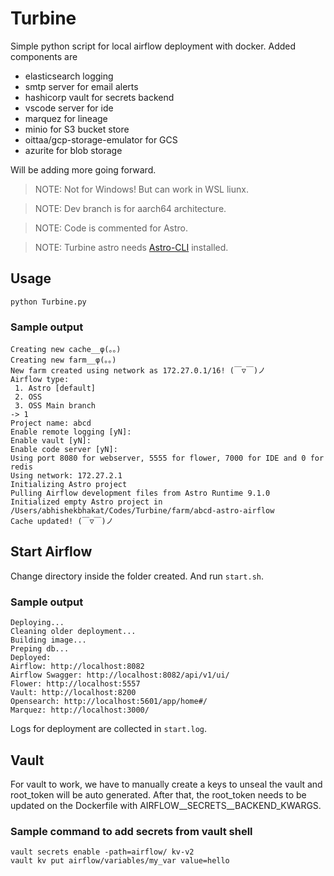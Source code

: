 # Turbine
Simple python script for local airflow deployment with docker. Added components are 
- elasticsearch logging
- smtp server for email alerts
- hashicorp vault for secrets backend
- vscode server for ide
- marquez for lineage
- minio for S3 bucket store
- oittaa/gcp-storage-emulator for GCS
- azurite for blob storage

Will be adding more going forward.

>NOTE: Not for Windows! But can work in WSL liunx.

>NOTE: Dev branch is for aarch64 architecture.

>NOTE: Code is commented for Astro.

>NOTE: Turbine astro needs [Astro-CLI](https://github.com/astronomer/astro-cli) installed.

## Usage

```
python Turbine.py
```

### Sample output
```
Creating new cache__φ(。。)
Creating new farm__φ(。。)
New farm created using network as 172.27.0.1/16! (￣▽￣)ノ
Airflow type:
 1. Astro [default]
 2. OSS 
 3. OSS Main branch
-> 1
Project name: abcd
Enable remote logging [yN]: 
Enable vault [yN]: 
Enable code server [yN]: 
Using port 8080 for webserver, 5555 for flower, 7000 for IDE and 0 for redis
Using network: 172.27.2.1
Initializing Astro project
Pulling Airflow development files from Astro Runtime 9.1.0
Initialized empty Astro project in /Users/abhishekbhakat/Codes/Turbine/farm/abcd-astro-airflow
Cache updated! (￣▽￣)ノ
```

## Start Airflow

Change directory inside the folder created. And run `start.sh`.

### Sample output
```
Deploying...
Cleaning older deployment...
Building image...
Preping db...
Deployed:
Airflow: http://localhost:8082
Airflow Swagger: http://localhost:8082/api/v1/ui/
Flower: http://localhost:5557
Vault: http://localhost:8200
Opensearch: http://localhost:5601/app/home#/
Marquez: http://localhost:3000/
```

Logs for deployment are collected in `start.log`.

## Vault
For vault to work, we have to manually create a keys to unseal the vault and root_token will be auto generated. After that, the root_token needs to be updated on the Dockerfile with AIRFLOW__SECRETS__BACKEND_KWARGS.

### Sample command to add secrets from vault shell
```
vault secrets enable -path=airflow/ kv-v2
vault kv put airflow/variables/my_var value=hello
```